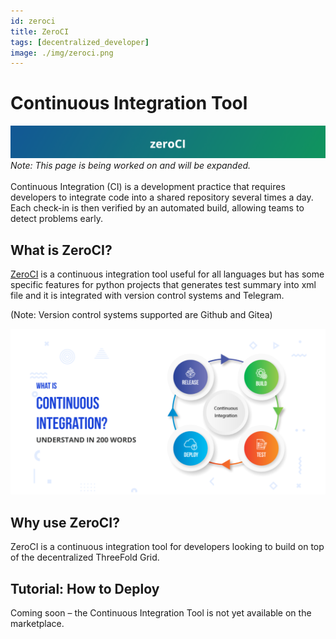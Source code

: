 ```yaml
---
id: zeroci
title: ZeroCI
tags: [decentralized_developer]
image: ./img/zeroci.png
---
```


# Continuous Integration Tool

![](./img/zeroci_banner.png)
<br/>
*Note: This page is being worked on and will be expanded.*
<br/>
<br/>
Continuous Integration (CI) is a development practice that requires developers to integrate code into a shared repository several times a day. Each check-in is then verified by an automated build, allowing teams to detect problems early.

## What is ZeroCI?

[ZeroCI](https://github.com/threefoldtech/zeroCI) is a continuous integration tool useful for all languages but has some specific features for python projects that generates test summary into xml file and it is integrated with version control systems and Telegram.

(Note: Version control systems supported are Github and Gitea)

![](./img/cont_integr.png)

## Why use ZeroCI?

ZeroCI is a continuous integration tool for developers looking to build on top of the decentralized ThreeFold Grid.

## Tutorial: How to Deploy

Coming soon – the Continuous Integration Tool is not yet available on the marketplace.
